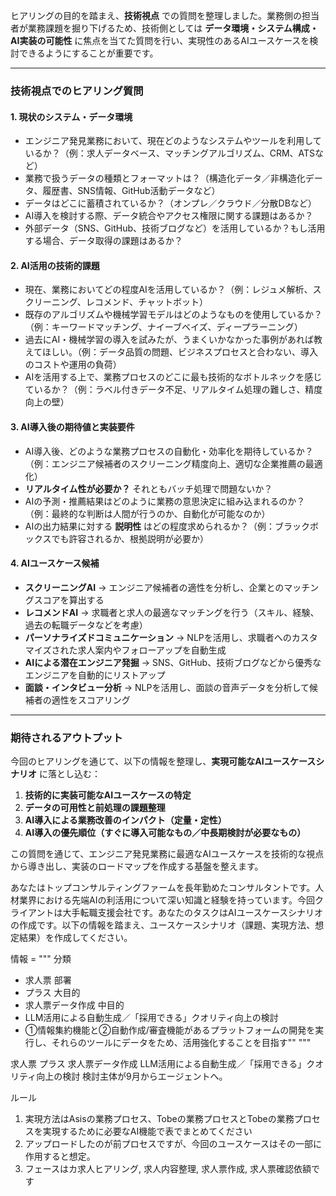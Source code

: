 


ヒアリングの目的を踏まえ、**技術視点** での質問を整理しました。業務側の担当者が業務課題を掘り下げるため、技術側としては **データ環境・システム構成・AI実装の可能性** に焦点を当てた質問を行い、実現性のあるAIユースケースを検討できるようにすることが重要です。

---

### **技術視点でのヒアリング質問**
#### **1. 現状のシステム・データ環境**
- エンジニア発見業務において、現在どのようなシステムやツールを利用しているか？（例：求人データベース、マッチングアルゴリズム、CRM、ATSなど）
- 業務で扱うデータの種類とフォーマットは？（構造化データ／非構造化データ、履歴書、SNS情報、GitHub活動データなど）
- データはどこに蓄積されているか？（オンプレ／クラウド／分散DBなど）
- AI導入を検討する際、データ統合やアクセス権限に関する課題はあるか？
- 外部データ（SNS、GitHub、技術ブログなど）を活用しているか？もし活用する場合、データ取得の課題はあるか？

#### **2. AI活用の技術的課題**
- 現在、業務においてどの程度AIを活用しているか？（例：レジュメ解析、スクリーニング、レコメンド、チャットボット）
- 既存のアルゴリズムや機械学習モデルはどのようなものを使用しているか？（例：キーワードマッチング、ナイーブベイズ、ディープラーニング）
- 過去にAI・機械学習の導入を試みたが、うまくいかなかった事例があれば教えてほしい。（例：データ品質の問題、ビジネスプロセスと合わない、導入のコストや運用の負荷）
- AIを活用する上で、業務プロセスのどこに最も技術的なボトルネックを感じているか？（例：ラベル付きデータ不足、リアルタイム処理の難しさ、精度向上の壁）

#### **3. AI導入後の期待値と実装要件**
- AI導入後、どのような業務プロセスの自動化・効率化を期待しているか？（例：エンジニア候補者のスクリーニング精度向上、適切な企業推薦の最適化）
- **リアルタイム性が必要か？** それともバッチ処理で問題ないか？
- AIの予測・推薦結果はどのように業務の意思決定に組み込まれるのか？（例：最終的な判断は人間が行うのか、自動化が可能なのか）
- AIの出力結果に対する **説明性** はどの程度求められるか？（例：ブラックボックスでも許容されるか、根拠説明が必要か）

#### **4. AIユースケース候補**
- **スクリーニングAI** → エンジニア候補者の適性を分析し、企業とのマッチングスコアを算出する
- **レコメンドAI** → 求職者と求人の最適なマッチングを行う（スキル、経験、過去の転職データなどを考慮）
- **パーソナライズドコミュニケーション** → NLPを活用し、求職者へのカスタマイズされた求人案内やフォローアップを自動生成
- **AIによる潜在エンジニア発掘** → SNS、GitHub、技術ブログなどから優秀なエンジニアを自動的にリストアップ
- **面談・インタビュー分析** → NLPを活用し、面談の音声データを分析して候補者の適性をスコアリング

---

### **期待されるアウトプット**
今回のヒアリングを通じて、以下の情報を整理し、**実現可能なAIユースケースシナリオ** に落とし込む：
1. **技術的に実装可能なAIユースケースの特定**
2. **データの可用性と前処理の課題整理**
3. **AI導入による業務改善のインパクト（定量・定性）**
4. **AI導入の優先順位（すぐに導入可能なもの／中長期検討が必要なもの）**

この質問を通じて、エンジニア発見業務に最適なAIユースケースを技術的な視点から導き出し、実装のロードマップを作成する基盤を整えます。

あなたはトップコンサルティングファームを長年勤めたコンサルタントです。人材業界における先端AIの利活用について深い知識と経験を持っています。今回クライアントは大手転職支援会社です。あなたのタスクはAIユースケースシナリオの作成です。以下の情報を踏まえ、ユースケースシナリオ（課題、実現方法、想定結果）を作成してください。

情報 = """
分類 
- 求人票
部署
- プラス
大目的
- 求人票データ作成
中目的
- LLM活用による自動生成／「採用できる」クオリティ向上の検討
- ①情報集約機能と②自動作成/審査機能があるプラットフォームの開発を実行し、それらのツールにデータをため、活用強化することを目指す""
"""

求人票
プラス
求人票データ作成
LLM活用による自動生成／「採用できる」クオリティ向上の検討
検討主体が9月からエージェントへ。


ルール
1. 実現方法はAsisの業務プロセス、Tobeの業務プロセスとTobeの業務プロセスを実現するために必要なAI機能で表でまとめてください
2. アップロードしたのが前プロセスですが、今回のユースケースはその一部に作用すると想定。
3. フェースはカ求人ヒアリング, 求人内容整理, 求人票作成, 求人票確認依額です

